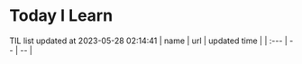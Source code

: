 # Today I Learn 
TIL list updated at 2023-05-28 02:14:41
| name | url | updated time |
| :--- | -- | -- |
